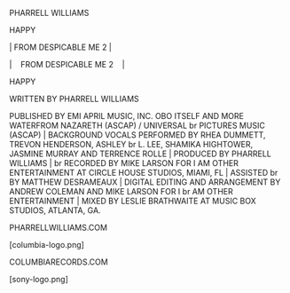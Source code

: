 <!-- FRONT -->

PHARRELL WILLIAMS

HAPPY

| FROM DESPICABLE ME 2 |

<!-- BACK -->

| &nbsp;&nbsp; FROM DESPICABLE ME 2 &nbsp;&nbsp; |

HAPPY

WRITTEN BY PHARRELL WILLIAMS

PUBLISHED BY EMI APRIL MUSIC, INC. OBO ITSELF AND MORE WATERFROM NAZARETH (ASCAP) / UNIVERSAL br PICTURES MUSIC (ASCAP) | BACKGROUND VOCALS PERFORMED BY RHEA DUMMETT, TREVON HENDERSON, ASHLEY br L. LEE, SHAMIKA HIGHTOWER, JASMINE MURRAY AND TERRENCE ROLLE | PRODUCED BY PHARRELL WILLIAMS | br RECORDED BY MIKE LARSON FOR I AM OTHER ENTERTAINMENT AT CIRCLE HOUSE STUDIOS, MIAMI, FL | ASSISTED br BY MATTHEW DESRAMEAUX | DIGITAL EDITING AND ARRANGEMENT BY ANDREW COLEMAN AND MIKE LARSON FOR I br AM OTHER ENTERTAINMENT | MIXED BY LESLIE BRATHWAITE AT MUSIC BOX STUDIOS, ATLANTA, GA.

PHARRELLWILLIAMS.COM

[columbia-logo.png]

COLUMBIARECORDS.COM

[sony-logo.png]
